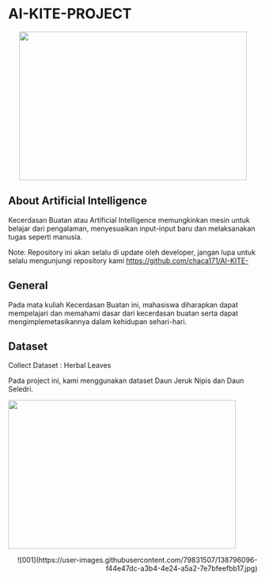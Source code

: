 # AI-KITE-PROJECT

<p align="center">
  <img width="460" height="300" src="https://www.google.com/imgres?imgurl=https%3A%2F%2Fi0.wp.com%2Fwww.nesabamedia.com%2Fwp-content%2Fuploads%2F2019%2F09%2F10-Contoh-Penerapan-AI-Artificial-Intelligence-Paling-Populer.jpg%3Ffit%3D1100%252C619%26ssl%3D1&imgrefurl=https%3A%2F%2Fwww.nesabamedia.com%2Fcontoh-penerapan-ai-artificial-intelligence%2F&tbnid=mQ5PWmFa3OBq7M&vet=12ahUKEwjh2Zr2rufzAhUaL7cAHQT-BakQMygKegUIARCMAQ..i&docid=5xS0bZssDTrEbM&w=1100&h=619&q=ai&ved=2ahUKEwjh2Zr2rufzAhUaL7cAHQT-BakQMygKegUIARCMAQ/460/300">
</p>

## About Artificial Intelligence

Kecerdasan Buatan atau Artificial Intelligence memungkinkan mesin untuk belajar dari pengalaman, menyesuaikan input-input baru dan melaksanakan tugas seperti manusia.

Note: Repository ini akan selalu di update oleh developer, jangan lupa untuk selalu mengunjungi repository kami https://github.com/chaca171/AI-KITE- 


## General

Pada mata kuliah Kecerdasan Buatan ini, mahasiswa diharapkan dapat mempelajari dan memahami dasar dari kecerdasan buatan serta dapat mengimplemetasikannya dalam kehidupan sehari-hari.

## Dataset

Collect Dataset : Herbal Leaves

Pada project ini, kami menggunakan dataset Daun Jeruk Nipis dan Daun Seledri.

<p align="left"> 
  <img width="460" height="300" src="![001](https://user-images.githubusercontent.com/79831507/138796065-392ac4a4-c863-41fe-a589-0745424c5cbb.jpg)/460/300">
 </p>

<p align="right"> ![001](https://user-images.githubusercontent.com/79831507/138796096-f44e47dc-a3b4-4e24-a5a2-7e7bfeefbb17.jpg)
